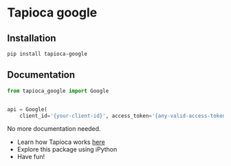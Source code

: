 # Tapioca google

## Installation
```
pip install tapioca-google
```

## Documentation
``` python
from tapioca_google import Google


api = Google(
	client_id='{your-client-id}', access_token='{any-valid-access-token}')

```

No more documentation needed.

- Learn how Tapioca works [here](http://tapioca-wrapper.readthedocs.org/en/stable/quickstart.html)
- Explore this package using iPython
- Have fun!
